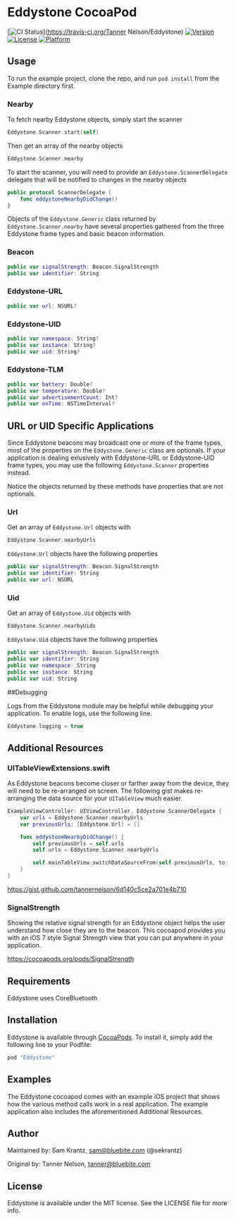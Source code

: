 # Eddystone CocoaPod

[![CI Status](http://img.shields.io/travis/BlueBiteLLC/Eddystone.svg?style=flat)](https://travis-ci.org/Tanner Nelson/Eddystone)
[![Version](https://img.shields.io/cocoapods/v/Eddystone.svg?style=flat)](http://cocoapods.org/pods/Eddystone)
[![License](https://img.shields.io/cocoapods/l/Eddystone.svg?style=flat)](http://cocoapods.org/pods/Eddystone)
[![Platform](https://img.shields.io/cocoapods/p/Eddystone.svg?style=flat)](http://cocoapods.org/pods/Eddystone)

## Usage

To run the example project, clone the repo, and run `pod install` from the Example directory first.

### Nearby

To fetch nearby Eddystone objects, simply start the scanner

```swift
Eddystone.Scanner.start(self)
```

Then get an array of the nearby objects

```swift
Eddystone.Scanner.nearby
```

To start the scanner, you will need to provide an `Eddystone.ScannerDelegate` delegate that will be notified to changes in the nearby objects

```swift
public protocol ScannerDelegate {
    func eddystoneNearbyDidChange()
}
```

Objects of the `Eddystone.Generic` class returned by `Eddystone.Scanner.nearby` have several properties gathered from the three Eddystone frame types and basic beacon information.

### Beacon
```swift
public var signalStrength: Beacon.SignalStrength
public var identifier: String
```

### Eddystone-URL
```swift
public var url: NSURL?
```

### Eddystone-UID
```swift
public var namespace: String?
public var instance: String?
public var uid: String?
```

### Eddystone-TLM
```swift
public var battery: Double?
public var temperature: Double?
public var advertisementCount: Int?
public var onTime: NSTimeInterval?
```

## URL or UID Specific Applications

Since Eddystone beacons may broadcast one or more of the frame types, most of the properties on the `Eddystone.Generic` class are optionals. If your application is dealing exlusively with Eddystone-URL or Eddystone-UID frame types, you may use the following `Eddystone.Scanner` properties instead.

Notice the objects returned by these methods have properties that are not optionals.

### Url
Get an array of `Eddystone.Url` objects with

```swift
Eddystone.Scanner.nearbyUrls
```

`Eddystone.Url` objects have the following properties

```swift
public var signalStrength: Beacon.SignalStrength
public var identifier: String
public var url: NSURL
```

### Uid
Get an array of `Eddystone.Uid` objects with

```swift
Eddystone.Scanner.nearbyUids
```

`Eddystone.Uid` objects have the following properties

```swift
public var signalStrength: Beacon.SignalStrength
public var identifier: String
public var namespace: String
public var instance: String
public var uid: String
```

##Debugging

Logs from the Eddystone module may be helpful while debugging your application. To enable logs, use the following line.

```swift
Eddystone.logging = true
```

## Additional Resources

### UITableViewExtensions.swift

As Eddystone beacons become closer or farther away from the device, they will need to be re-arranged on screen. The following gist makes re-arranging the data source for your `UITableView` much easier.

```swift
ExampleViewController: UIViewController, Eddystone.ScannerDelegate {
    var urls = Eddystone.Scanner.nearbyUrls
    var previousUrls: [Eddystone.Url] = []

    func eddystoneNearbyDidChange() {
        self.previousUrls = self.urls
        self.urls = Eddystone.Scanner.nearbyUrls

        self.mainTableView.switchDataSourceFrom(self.previousUrls, to: self.urls, withAnimation: .Top)
    }    
}
```

<https://gist.github.com/tannernelson/6d140c5ce2a701e4b710>

### SignalStrength

Showing the relative signal strength for an Eddystone object helps the user understand how close they are to the beacon. This cocoapod provides you with an iOS 7 style Signal Strength view that you can put anywhere in your application.

<https://cocoapods.org/pods/SignalStrength>

## Requirements

Eddystone uses CoreBluetooth

## Installation

Eddystone is available through [CocoaPods](http://cocoapods.org). To install
it, simply add the following line to your Podfile:

```ruby
pod "Eddystone"
```

## Examples

The Eddystone cocoapod comes with an example iOS project that shows how the various method calls work in a real application. The example application also includes the aforementioned Additional Resources.

## Author

Maintained by: Sam Krantz, sam@bluebite.com (@sekrantz)

Original by: Tanner Nelson, tanner@bluebite.com

## License

Eddystone is available under the MIT license. See the LICENSE file for more info.
